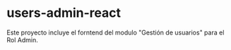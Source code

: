 # users-admin-react
Este proyecto incluye el forntend del modulo "Gestión de usuarios" para el Rol Admin.
